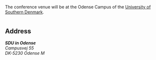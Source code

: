 The conference venue will be at the Odense Campus of the [University of Southern Denmark](http://www.sdu.dk/en/).

<div class="row">
<div class="center-block" style="width: 40vw;">
<img src="/assets/images/SDUFacade.jpg" alt="">
</div>
</div>

## Address

<address>
<strong>SDU in Odense</strong><br/>
Campusvej 55<br/>
DK-5230 Odense M
</address>
